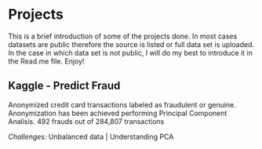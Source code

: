 Projects
========

This is a brief introduction of some of the projects done. In most cases datasets are public therefore the source is listed or full data set is uploaded. In the case in which data set is not public, I will do my best to introduce it in the Read.me file. Enjoy!

Kaggle - Predict Fraud
----------------------

Anonymized credit card transactions labeled as fraudulent or genuine. Anonymization has been achieved performing Principal Component Analisis. 492 frauds out of 284,807 transactions

*Challenges:* Unbalanced data | Understanding PCA
